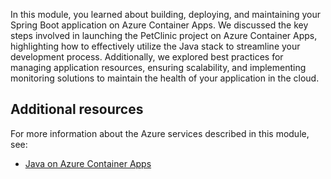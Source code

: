 In this module, you learned about building, deploying, and maintaining your Spring Boot application on Azure Container Apps. We discussed the key steps involved in launching the PetClinic project on Azure Container Apps, highlighting how to effectively utilize the Java stack to streamline your development process. Additionally, we explored best practices for managing application resources, ensuring scalability, and implementing monitoring solutions to maintain the health of your application in the cloud.

## Additional resources

For more information about the Azure services described in this module, see:

- [Java on Azure Container Apps](https://azure.microsoft.com/services/container-apps/java-overview)